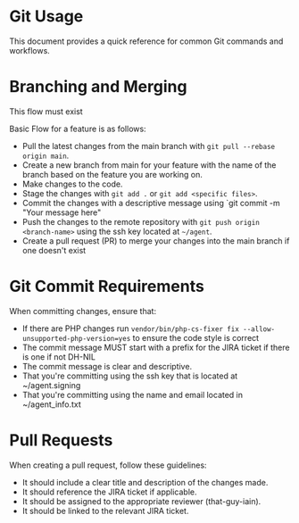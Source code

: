 Git Usage
=========

This document provides a quick reference for common Git commands and workflows.

# Branching and Merging

This flow must exist

Basic Flow for a feature is as follows:

* Pull the latest changes from the main branch with `git pull --rebase origin main`.
* Create a new branch from main for your feature with the name of the branch based on the feature you are working on.
* Make changes to the code.
* Stage the changes with `git add .` or `git add <specific files>`.
* Commit the changes with a descriptive message using `git commit -m "Your message here"
* Push the changes to the remote repository with `git push origin <branch-name>` using the ssh key located at `~/agent`.
* Create a pull request (PR) to merge your changes into the main branch if one doesn't exist

# Git Commit Requirements

When committing changes, ensure that:

* If there are PHP changes run `vendor/bin/php-cs-fixer fix --allow-unsupported-php-version=yes` to ensure the code style is correct
* The commit message MUST start with a prefix for the JIRA ticket if there is one if not DH-NIL
* The commit message is clear and descriptive.
* That you're committing using the ssh key that is located at ~/agent.signing
* That you're committing using the name and email located in ~/agent_info.txt

# Pull Requests

When creating a pull request, follow these guidelines:

* It should include a clear title and description of the changes made.
* It should reference the JIRA ticket if applicable.
* It should be assigned to the appropriate reviewer (that-guy-iain).
* It should be linked to the relevant JIRA ticket.
